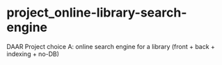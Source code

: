 # project_online-library-search-engine
DAAR Project choice A: online search engine for a library (front + back + indexing + no-DB) 
